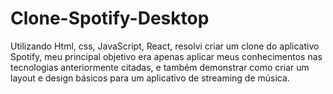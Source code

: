 # Clone-Spotify-Desktop


Utilizando Html, css, JavaScript, React, resolvi criar um clone do aplicativo Spotify, meu principal objetivo era apenas aplicar meus conhecimentos nas tecnologias anteriormente citadas, e também demonstrar como criar um layout e design básicos para um aplicativo de streaming de música.
